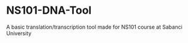 # NS101-DNA-Tool
A basic translation/transcription tool made for NS101 course at Sabanci University
